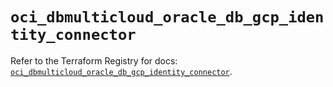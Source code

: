 # `oci_dbmulticloud_oracle_db_gcp_identity_connector`

Refer to the Terraform Registry for docs: [`oci_dbmulticloud_oracle_db_gcp_identity_connector`](https://registry.terraform.io/providers/oracle/oci/7.19.0/docs/resources/dbmulticloud_oracle_db_gcp_identity_connector).
